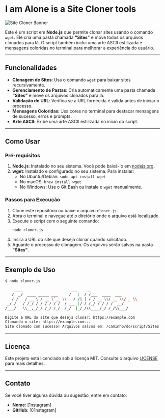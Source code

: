 
# I am Alone is a Site Cloner tools 

![Site Cloner Banner](https://via.placeholder.com/800x200.png?text=Site+Cloner+Tool) <!-- Adicione uma imagem ou banner se desejar -->

Este é um script em **Node.js** que permite clonar sites usando o comando `wget`. Ele cria uma pasta chamada **"Sites"** e move todos os arquivos clonados para lá. O script também inclui uma arte ASCII estilizada e mensagens coloridas no terminal para melhorar a experiência do usuário.

---

## Funcionalidades

- **Clonagem de Sites**: Usa o comando `wget` para baixar sites recursivamente.
- **Gerenciamento de Pastas**: Cria automaticamente uma pasta chamada **"Sites"** e move os arquivos clonados para lá.
- **Validação de URL**: Verifica se a URL fornecida é válida antes de iniciar o processo.
- **Mensagens Coloridas**: Usa cores no terminal para destacar mensagens de sucesso, erros e prompts.
- **Arte ASCII**: Exibe uma arte ASCII estilizada no início do script.

---

## Como Usar

### Pré-requisitos

1. **Node.js**: Instalado no seu sistema. Você pode baixá-lo em [nodejs.org](https://nodejs.org/).
2. **wget**: Instalado e configurado no seu sistema. Para instalar:
   - No Ubuntu/Debian: `sudo apt install wget`
   - No macOS: `brew install wget`
   - No Windows: Use o Git Bash ou instale o `wget` manualmente.

### Passos para Execução

1. Clone este repositório ou baixe o arquivo `cloner.js`.
2. Abra o terminal e navegue até o diretório onde o arquivo está localizado.
3. Execute o script com o seguinte comando:
   ```bash
   node cloner.js
   ```
4. Insira a URL do site que deseja clonar quando solicitado.
5. Aguarde o processo de clonagem. Os arquivos serão salvos na pasta **"Sites"**.

---

## Exemplo de Uso

```bash
$ node cloner.js

    ____                      ___    __               
   /  _/  ____ _____ ___     /   |  / /___  ____  ___ 
   / /   / __ \`/ __ \`__ \\   / /| | / / __ \\/ __ \\/ _ \\
 _/ /   / /_/ / / / / / /  / ___ |/ / /_/ / / / /  __/
/___/   \\__,_/_/ /_/ /_/  /_/  |_/_/\\____/_/ /_/\\___/ 
                                                      
Digite a URL do site que deseja clonar: https://example.com
Clonando o site: https://example.com...
Site clonado com sucesso! Arquivos salvos em: /caminho/do/script/Sites
```

---


## Licença

Este projeto está licenciado sob a licença MIT. Consulte o arquivo [LICENSE](LICENSE) para mais detalhes.

---

## Contato

Se você tiver alguma dúvida ou sugestão, entre em contato:

- **Nome**: [1nstagram]
- **GitHub**: [01nstagram]
